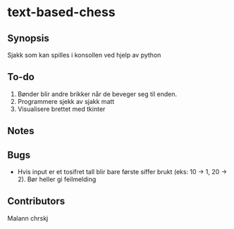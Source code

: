 # text-based-chess

## Synopsis

Sjakk som kan spilles i konsollen ved hjelp av python

## To-do

1. Bønder blir andre brikker når de beveger seg til enden.
2. Programmere sjekk av sjakk matt
3. Visualisere brettet med tkinter

## Notes

## Bugs

- Hvis input er et tosifret tall blir bare første siffer brukt (eks: 10 -> 1, 20 -> 2). Bør heller gi feilmelding

## Contributors

Malann
chrskj
